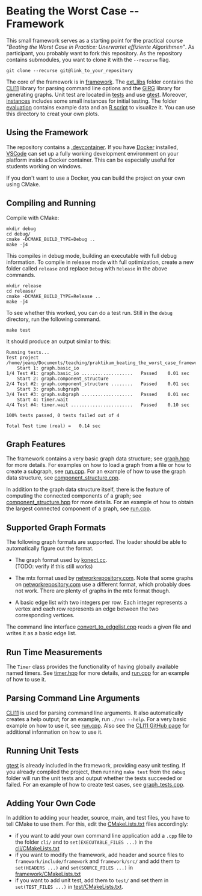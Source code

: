 # Beating the Worst Case -- Framework #

This small framework serves as a starting point for the practical
course _"Beating the Worst Case in Practice: Unerwartet effiziente
Algorithmen"_.  As participant, you probably want to fork this
repository. As the repository contains submodules, you want to clone it with the `--recurse` flag.

``` console
git clone --recurse git@link_to_your_repository
```

The core of the framework is in [framework](framework/).
The [ext_libs](ext_libs/) folder contains the [CLI11](https://github.com/CLIUtils/CLI11) library for parsing command line options and the [GIRG](https://github.com/chistopher/girgs) library for generating graphs.
Unit test are located in [tests](tests/) and use [gtest](https://github.com/google/googletest).
Moreover, [instances](./instances) includes some small instances for initial
testing.  The folder [evaluation](./evaluation) contains example data and an [R script](https://en.wikipedia.org/wiki/R_(programming_language)) to visualize it.
You can use this directory to creat your own plots.


## Using the Framework ##

The repository contains a [.devcontainer](.devcontainer/devcontainer.json). If you have [Docker](https://www.docker.com/) installed, [VSCode](https://code.visualstudio.com/) can set up a fully working development environment on your platform inside a Docker container.
This can be especially useful for students working on windows.

If you don't want to use a Docker, you can build the project on your own using CMake.


## Compiling and Running ##

Compile with CMake:

``` console
mkdir debug
cd debug/
cmake -DCMAKE_BUILD_TYPE=Debug ..
make -j4
```

This compiles in debug mode, building an executable with full debug
information.  To compile in release mode with full optimization,
create a new folder called `release` and replace `Debug` with `Release` 
in the above commands.

``` console
mkdir release
cd release/
cmake -DCMAKE_BUILD_TYPE=Release ..
make -j4
```

To see whether this worked, you can do a test run.  Still in the
`debug` directory, run the following command.

``` console
make test
```

It should produce an output similar to this:

``` console
Running tests...
Test project /home/jeanp/Documents/teaching/praktikum_beating_the_worst_case_framework/debug
    Start 1: graph.basic_io
1/4 Test #1: graph.basic_io ...................   Passed    0.01 sec
    Start 2: graph.component_structure
2/4 Test #2: graph.component_structure ........   Passed    0.01 sec
    Start 3: graph.subgraph
3/4 Test #3: graph.subgraph ...................   Passed    0.01 sec
    Start 4: timer.wait
4/4 Test #4: timer.wait .......................   Passed    0.10 sec

100% tests passed, 0 tests failed out of 4

Total Test time (real) =   0.14 sec
```

## Graph Features ##

The framework contains a very basic graph data structure; see
[graph.hpp](framework/include/framework/graph.hpp) for more details.  For
examples on how to load a graph from a file or how to create a
subgraph, see [run.cpp](cli/run.cpp).  For an example of how to use
the graph data structure, see
[component_structure.cpp](framework/src/component_structure.cpp).

In addition to the graph data structure itself, there is the feature
of computing the connected components of a graph; see
[component_structure.hpp](include/framework/component_structure.hpp)
for more details.  For an example of how to obtain the largest
connected component of a graph, see [run.cpp](cli/run.cpp).

## Supported Graph Formats ##

The following graph formats are supported. The loader should be able
to automatically figure out the format.

  * The graph format used by [konect.cc](http://konect.cc/networks/).  
    (TODO: verify if this still works)

  * The mtx format used by
    [networkrepository.com](https://networkrepository.com). Note that
    some graphs on
    [networkrepository.com](https://networkrepository.com) use a
    different format, which probably does not work.  There are plenty
    of graphs in the mtx format though.

  * A basic edge list with two integers per row.  Each integer
    represents a vertex and each row represents an edge between the
    two corresponding vertices.
	
The command line interface
[convert_to_edgelist.cpp](cli/convert_to_edgelist.cpp) reads a given
file and writes it as a basic edge list.

## Run Time Measurements ##

The `Timer` class provides the functionality of having globally
available named timers.  See [timer.hpp](include/framework/timer.hpp)
for more details, and [run.cpp](cli/run.cpp) for an example of how to
use it.

## Parsing Command Line Arguments ##

[CLI11](https://github.com/CLIUtils/CALI11) is used for parsing
command line arguments.  It also automatically creates a help output;
for an example, run `./run --help`.  For a very basic example on how
to use it, see [run.cpp](cli/run.cpp).  Also see the [CLI11 GitHub
page](https://github.com/CLIUtils/CLI11#usage) for additional
information on how to use it.

## Running Unit Tests ##

[gtest](https://github.com/google/googletest) is already included in
the framework, providing easy unit testing.  If you already compiled
the project, then running `make test` from the `debug` folder will
run the unit tests and output whether the tests succeeded or failed.
For an example of how to create test cases, see
[graph_tests.cpp](test/graph_tests.cpp).

## Adding Your Own Code ##

In addition to adding your header, source, main, and test files, you have to
tell CMake to use them.  For this, edit the
[CMakeLists.txt](CMakeLists.txt) files accordingly: 
  * if you want to add your own command line application add a `.cpp`
    file to the folder `cli/` and to `set(EXECUTABLE_FILES ...)` in the [cli/CMakeLists.txt](cli/CMakeLists.txt)
  * if you want to modify the framework, add header and source files to
    `framework/include/framework` and `framework/src/` and add them to
    `set(HEADERS ...)` and `set(SOURCE_FILES ...)` in [framework/CMakeLists.txt](framework/CMakeLists.txt)
  * if you want to add unit test, add them to `test/` and set them in
    `set(TEST_FILES ...)` in [test/CMakeLists.txt](test/CMakeLists.txt).

